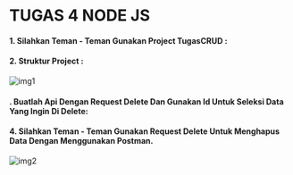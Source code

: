 # TUGAS 4 NODE JS

#### 1. Silahkan Teman - Teman Gunakan Project TugasCRUD :

#### 2. Struktur Project :
![img1](https://lh4.googleusercontent.com/lNqoORwHff4VHLSX4EElKIWj3XtPhEJnLCmWZgS3GUZoXOCl55wEvbZQQFNINxrmZDyQcP7pw_TcHjRGYh5IUQVFtXVZc6kiPJYq6uXJUTZKMLDwfs1aH4nsTwkKtKRfLLvzKZQ4)

#### . Buatlah Api Dengan Request Delete Dan Gunakan Id Untuk Seleksi Data Yang Ingin Di Delete:

#### 4. Silahkan Teman - Teman Gunakan Request Delete Untuk Menghapus Data Dengan Menggunakan Postman.
![img2](https://lh3.googleusercontent.com/v4M81iq9N09OV2Ii6IrW9ZRfK96W-5IM6Z4RbbAgPZW0tR8_AQvlYxxqayTMnhBagUOWLQ109OdW5T4iU4lgsQNcs1Fms7JA9dl5023nf28G8h8iHzrUAflBKZtQj946lwKBaiIa)

